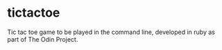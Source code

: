 # tictactoe
Tic tac toe game to be played in the command line, developed in ruby as part of The Odin Project.